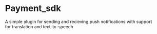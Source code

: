 # Payment_sdk
A simple plugin for sending and recieving push notifications with support for translation and text-to-speech

